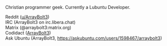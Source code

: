 Christian programmer geek. Currently a Lubuntu Developer.

Reddit ([u/ArrayBolt3](https://www.reddit.com/user/ArrayBolt3))  
IRC (ArrayBolt3 on irc.libera.chat)  
Matrix (@arraybolt3:matrix.org)  
Codidact ([ArrayBolt3](https://linux.codidact.com/users/57018))  
Ask Ubuntu (ArrayBolt3, https://askubuntu.com/users/1598467/arraybolt3)  
